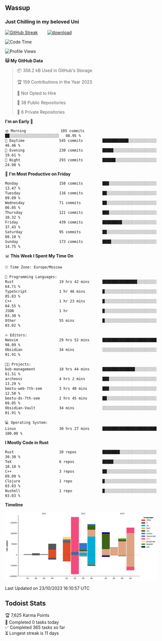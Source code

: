 ## Wassup 
### Just Chilling in my beloved Uni 

<!--
-->

[![GitHub Streak](http://github-readme-streak-stats.herokuapp.com?user=archeoss&theme=shades-of-purple&hide_border=true&date_format=j%20M%5B%20Y%5D)](https://git.io/streak-stats)&nbsp;&nbsp;&nbsp;&nbsp;&nbsp;&nbsp;&nbsp;&nbsp;[![download](https://user-images.githubusercontent.com/68448737/147796309-d8b65b1d-4dde-40d9-b03a-2b42aaa6cd43.jpeg)
](http://bmstu.ru/)

<!--START_SECTION:waka-->
![Code Time](http://img.shields.io/badge/Code%20Time-1%2C944%20hrs%2024%20mins-blue)

![Profile Views](http://img.shields.io/badge/Profile%20Views-0-blue)

**🐱 My GitHub Data** 

> 📦 356.2 kB Used in GitHub's Storage 
 > 
> 🏆 159 Contributions in the Year 2023
 > 
> 🚫 Not Opted to Hire
 > 
> 📜 38 Public Repositories 
 > 
> 🔑 6 Private Repositories 
 > 
**I'm an Early 🐤** 

```text
🌞 Morning                105 commits         ██░░░░░░░░░░░░░░░░░░░░░░░   08.95 % 
🌆 Daytime                545 commits         ████████████░░░░░░░░░░░░░   46.46 % 
🌃 Evening                230 commits         █████░░░░░░░░░░░░░░░░░░░░   19.61 % 
🌙 Night                  293 commits         ██████░░░░░░░░░░░░░░░░░░░   24.98 % 
```
📅 **I'm Most Productive on Friday** 

```text
Monday                   158 commits         ███░░░░░░░░░░░░░░░░░░░░░░   13.47 % 
Tuesday                  116 commits         ██░░░░░░░░░░░░░░░░░░░░░░░   09.89 % 
Wednesday                71 commits          ██░░░░░░░░░░░░░░░░░░░░░░░   06.05 % 
Thursday                 121 commits         ███░░░░░░░░░░░░░░░░░░░░░░   10.32 % 
Friday                   439 commits         █████████░░░░░░░░░░░░░░░░   37.43 % 
Saturday                 95 commits          ██░░░░░░░░░░░░░░░░░░░░░░░   08.10 % 
Sunday                   173 commits         ████░░░░░░░░░░░░░░░░░░░░░   14.75 % 
```


📊 **This Week I Spent My Time On** 

```text
🕑︎ Time Zone: Europe/Moscow

💬 Programming Languages: 
Rust                     19 hrs 42 mins      ████████████████░░░░░░░░░   64.71 % 
TypeScript               1 hr 46 mins        █░░░░░░░░░░░░░░░░░░░░░░░░   05.83 % 
C++                      1 hr 23 mins        █░░░░░░░░░░░░░░░░░░░░░░░░   04.55 % 
JSON                     1 hr                █░░░░░░░░░░░░░░░░░░░░░░░░   03.30 % 
Other                    55 mins             █░░░░░░░░░░░░░░░░░░░░░░░░   03.02 % 

🔥 Editors: 
Neovim                   29 hrs 52 mins      █████████████████████████   98.09 % 
Obsidian                 34 mins             ░░░░░░░░░░░░░░░░░░░░░░░░░   01.91 % 

🐱‍💻 Projects: 
bob-management           18 hrs 44 mins      ███████████████░░░░░░░░░░   61.51 % 
archeoss                 4 hrs 2 mins        ███░░░░░░░░░░░░░░░░░░░░░░   13.29 % 
bmstu-web-7th-sem        3 hrs 48 mins       ███░░░░░░░░░░░░░░░░░░░░░░   12.50 % 
bmstu-ds-7th-sem         2 hrs 45 mins       ██░░░░░░░░░░░░░░░░░░░░░░░   09.05 % 
Obsidian-Vault           34 mins             ░░░░░░░░░░░░░░░░░░░░░░░░░   01.91 % 

💻 Operating System: 
Linux                    30 hrs 27 mins      █████████████████████████   100.00 % 
```

**I Mostly Code in Rust** 

```text
Rust                     10 repos            ████████░░░░░░░░░░░░░░░░░   30.30 % 
TeX                      6 repos             █████░░░░░░░░░░░░░░░░░░░░   18.18 % 
C++                      3 repos             ██░░░░░░░░░░░░░░░░░░░░░░░   09.09 % 
Clojure                  1 repo              █░░░░░░░░░░░░░░░░░░░░░░░░   03.03 % 
Nushell                  1 repo              █░░░░░░░░░░░░░░░░░░░░░░░░   03.03 % 
```



**Timeline**

![Lines of Code chart](https://raw.githubusercontent.com/archeoss/archeoss/master/assets/bar_graph.png)


 Last Updated on 23/10/2023 16:10:57 UTC
<!--END_SECTION:waka-->

## Todoist Stats

<!-- TODO-IST:START -->
🏆  7,625 Karma Points           
🌸  Completed 0 tasks today           
✅  Completed 365 tasks so far           
⏳  Longest streak is 11 days
<!-- TODO-IST:END -->
